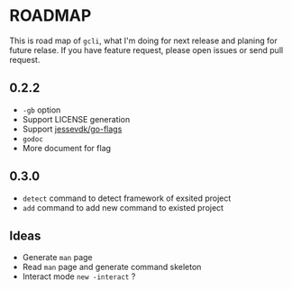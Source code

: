 # ROADMAP

This is road map of `gcli`, what I'm doing for next release and planing for future relase. If you have feature request, please open issues or send pull request. 

## 0.2.2

- `-gb` option
- Support LICENSE generation
- Support [jessevdk/go-flags](https://github.com/jessevdk/go-flags)
- `godoc`
- More document for flag

## 0.3.0

- `detect` command to detect framework of exsited project
- `add` command to add new command to existed project

## Ideas

- Generate `man` page 
- Read `man` page and generate command skeleton 
- Interact mode `new -interact` ?
